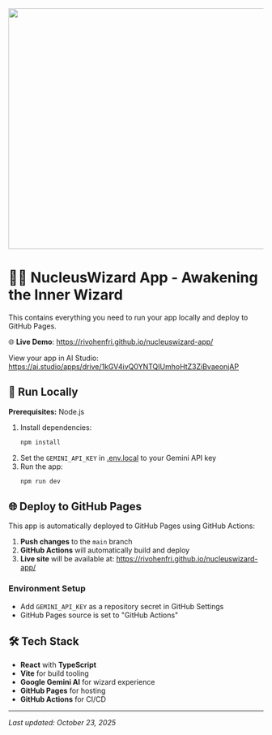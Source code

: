 <div align="center">
<img width="1200" height="475" alt="GHBanner" src="https://github.com/user-attachments/assets/0aa67016-6eaf-458a-adb2-6e31a0763ed6" />
</div>

# 🧙‍♂️ NucleusWizard App - Awakening the Inner Wizard

This contains everything you need to run your app locally and deploy to GitHub Pages.

🌐 **Live Demo**: https://rivohenfri.github.io/nucleuswizard-app/

View your app in AI Studio: https://ai.studio/apps/drive/1kGV4ivQ0YNTQIUmhoHtZ3ZiBvaeonjAP

## 🚀 Run Locally

**Prerequisites:** Node.js

1. Install dependencies:
   ```bash
   npm install
   ```
2. Set the `GEMINI_API_KEY` in [.env.local](.env.local) to your Gemini API key
3. Run the app:
   ```bash
   npm run dev
   ```

## 🌐 Deploy to GitHub Pages

This app is automatically deployed to GitHub Pages using GitHub Actions:

1. **Push changes** to the `main` branch
2. **GitHub Actions** will automatically build and deploy
3. **Live site** will be available at: https://rivohenfri.github.io/nucleuswizard-app/

### Environment Setup
- Add `GEMINI_API_KEY` as a repository secret in GitHub Settings
- GitHub Pages source is set to "GitHub Actions"

## 🛠️ Tech Stack
- **React** with **TypeScript**
- **Vite** for build tooling
- **Google Gemini AI** for wizard experience
- **GitHub Pages** for hosting
- **GitHub Actions** for CI/CD

---
*Last updated: October 23, 2025*
